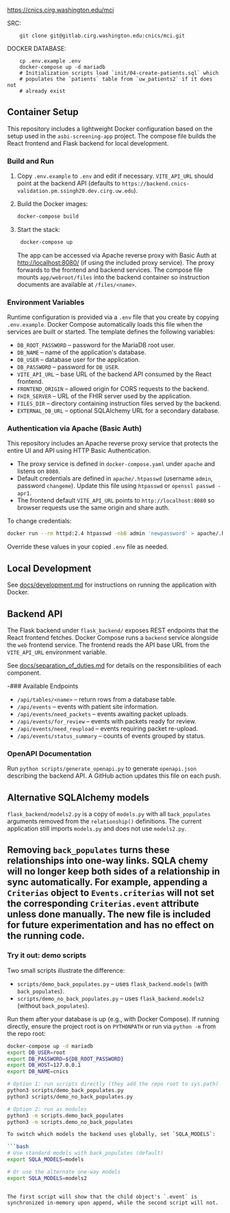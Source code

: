 https://cnics.cirg.washington.edu/mci

SRC:

        git clone git@gitlab.cirg.washington.edu:cnics/mci.git

DOCKER DATABASE:

        cp .env.example .env
        docker-compose up -d mariadb
        # Initialization scripts load `init/04-create-patients.sql` which
        # populates the `patients` table from `uw_patients2` if it does not
        # already exist

## Container Setup

This repository includes a lightweight Docker configuration based on the setup used in the `asbi-screening-app` project. The compose file builds the React frontend and Flask backend for local development.

### Build and Run

1. Copy `.env.example` to `.env` and edit if necessary. `VITE_API_URL` should
   point at the backend API (defaults to `https://backend.cnics-validation.pm.ssingh20.dev.cirg.uw.edu`).
2. Build the Docker images:

   ```bash
   docker-compose build
   ```

3. Start the stack:

   ```bash
    docker-compose up
    ```

    The app can be accessed via Apache reverse proxy with Basic Auth at <http://localhost:8080/> (if using the included proxy service). The proxy forwards to the frontend and backend services.
    The compose file mounts `app/webroot/files` into the backend container so
    instruction documents are available at `/files/<name>`.

### Environment Variables

Runtime configuration is provided via a `.env` file that you create by
copying `.env.example`. Docker Compose automatically loads this file when the
services are built or started. The template defines the following variables:

- `DB_ROOT_PASSWORD` – password for the MariaDB root user.
- `DB_NAME` – name of the application's database.
- `DB_USER` – database user for the application.
- `DB_PASSWORD` – password for `DB_USER`.
- `VITE_API_URL` – base URL of the backend API consumed by the React frontend.
- `FRONTEND_ORIGIN` – allowed origin for CORS requests to the backend.
- `FHIR_SERVER` – URL of the FHIR server used by the application.
- `FILES_DIR` – directory containing instruction files served by the backend.
- `EXTERNAL_DB_URL` – optional SQLAlchemy URL for a secondary database.
 
### Authentication via Apache (Basic Auth)

This repository includes an Apache reverse proxy service that protects the entire UI and API using HTTP Basic Authentication.

- The proxy service is defined in `docker-compose.yaml` under `apache` and listens on `8080`.
- Default credentials are defined in `apache/.htpasswd` (username `admin`, password `changeme`). Update this file using `htpasswd` or `openssl passwd -apr1`.
- The frontend default `VITE_API_URL` points to `http://localhost:8080` so browser requests use the same origin and share auth.

To change credentials:

```bash
docker run --rm httpd:2.4 htpasswd -nbB admin 'newpassword' > apache/.htpasswd
```

Override these values in your copied `.env` file as needed.

## Local Development

See [docs/development.md](docs/development.md) for instructions on running the application with Docker.


## Backend API


The Flask backend under `flask_backend/` exposes REST endpoints that the React frontend fetches. Docker Compose runs a `backend` service alongside the `web` frontend service. The frontend reads the API base URL from the `VITE_API_URL` environment variable.

See [docs/separation_of_duties.md](docs/separation_of_duties.md) for details on the responsibilities of each component.

-### Available Endpoints

- `/api/tables/<name>` – return rows from a database table.
- `/api/events` – events with patient site information.
- `/api/events/need_packets` – events awaiting packet uploads.
- `/api/events/for_review` – events with packets ready for review.
- `/api/events/need_reupload` – events requiring packet re-upload.
- `/api/events/status_summary` – counts of events grouped by status.

### OpenAPI Documentation

Run `python scripts/generate_openapi.py` to generate `openapi.json` describing
the backend API. A GitHub action updates this file on each push.

## Alternative SQLAlchemy models

`flask_backend/models2.py` is a copy of `models.py` with all `back_populates`
arguments removed from the `relationship()` definitions. The current
application still imports `models.py` and does not use `models2.py`.

Removing `back_populates` turns these relationships into one‑way links. SQLA
chemy will no longer keep both sides of a relationship in sync automatically.
For example, appending a `Criterias` object to `Events.criterias` will not set
the corresponding `Criterias.event` attribute unless done manually. The new
file is included for future experimentation and has no effect on the running
code.
---

### Try it out: demo scripts

Two small scripts illustrate the difference:

- `scripts/demo_back_populates.py` – uses `flask_backend.models` (with `back_populates`).
- `scripts/demo_no_back_populates.py` – uses `flask_backend.models2` (without `back_populates`).

Run them after your database is up (e.g., with Docker Compose). If running directly, ensure the project root is on `PYTHONPATH` or run via `python -m` from the repo root:

```bash
docker-compose up -d mariadb
export DB_USER=root
export DB_PASSWORD=${DB_ROOT_PASSWORD}
export DB_HOST=127.0.0.1
export DB_NAME=cnics

# Option 1: run scripts directly (they add the repo root to sys.path)
python3 scripts/demo_back_populates.py
python3 scripts/demo_no_back_populates.py

# Option 2: run as modules
python3 -m scripts.demo_back_populates
python3 -m scripts.demo_no_back_populates

To switch which models the backend uses globally, set `SQLA_MODELS`:

```bash
# Use standard models with back_populates (default)
export SQLA_MODELS=models

# Or use the alternate one-way models
export SQLA_MODELS=models2
```
```

The first script will show that the child object's `.event` is synchronized in-memory upon append, while the second script will not.